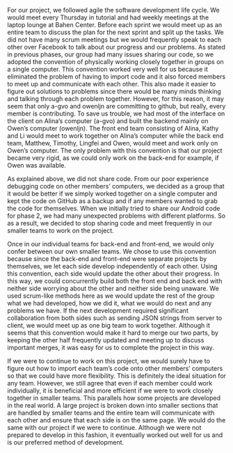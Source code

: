 For our project, we followed agile the software development life cycle. We would meet every Thursday in tutorial and had weekly meetings at the laptop lounge at Bahen Center. Before each sprint we would meet up as an entire team to discuss the plan for the next sprint and split up the tasks. We did not have many scrum meetings but we would frequently speak to each other over Facebook to talk about our progress and our problems. As stated in previous phases, our group had many issues sharing our code, so we adopted the convention of physically working closely together in groups on a single computer. This convention worked very well for us because it eliminated the problem of having to import code and it also forced members to meet up and communicate with each other. This also made it easier to figure out solutions to problems since there would be many minds thinking and talking through each problem together. However, for this reason, it may seem that only a-gvo and owenljn are committing to github, but really, every member is contributing. To save us trouble, we had most of the interface on the client on Alina’s computer (a-gvo) and built the backend mainly on Owen’s computer (owenljn). The front end team consisting of Alina, Kathy and Li would meet to work together on Alina’s computer while the back end team, Matthew, Timothy, Lingfei and Owen, would meet and work only on Owen’s computer. The only problem with this convention is that our project became very rigid, as we could only work on the back-end for example, if Owen was available.

As explained above, we did not share code. From our poor experience debugging code on other members’ computers, we decided as a group that it would be better if we simply worked together on a single computer and kept the code on GitHub as a backup and if any members wanted to grab the code for themselves. When we initially tried to share our Android code for phase 2, we had many unexpected problems with different platforms. So as a result, we decided to stop sharing code and meet frequently in our smaller teams to work on the project. 

Once in our individual teams for back-end and front-end, we would only confer between our own smaller teams. We chose to use this convention because since the back-end and front-end were separate projects by themselves, we let each side develop independently of each other. Using this convention, each side would update the other about their progress. In this way, we could concurrently build both the front end and back end with neither side worrying about the other and neither side being unaware. We used scrum-like methods here as we would update the rest of the group what we had developed, how we did it, what we would do next and any problems we have. If the next development required significant collaboration from both sides such as sending JSON strings from server to client, we would meet up as one big team to work together. Although it seems that this convention would make it hard to merge our two parts, by keeping the other half frequently updated and meeting up to discuss important merges, it was easy for us to complete the project in this way. 

If we were to continue to work on this project, we would surely have to figure out how to import each team’s code onto other members’ computers so that we could have more flexibility. This is definitely the ideal situation for any team. However, we still agree that even if each member could work individually, it is beneficial and more efficient if we were to work closely together in smaller teams. This parallels how some projects are developed in the real world. A large project is broken down into smaller sections that are handled by smaller teams and the entire team will communicate with each other and ensure that each side is on the same page. We would do the same with our project if we were to continue. Although we were not prepared to develop in this fashion, it eventually worked out well for us and is our preferred method of development.



